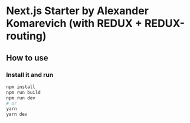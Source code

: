 # Next.js Starter by Alexander Komarevich (with REDUX + REDUX-routing)

## How to use

### Install it and run

```bash
npm install
npm run build
npm run dev
# or
yarn
yarn dev
```